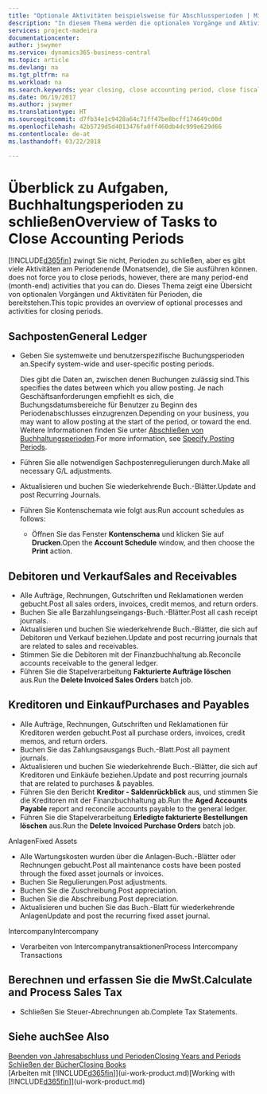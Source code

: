 ```yaml
---
title: "Optionale Aktivitäten beispielsweise für Abschlussperioden | Microsoft Docs"
description: "In diesem Thema werden die optionalen Vorgänge und Aktivitäten Abschlussbuchhaltungsperioden in  Business Central dargelegt."
services: project-madeira
documentationcenter: 
author: jswymer
ms.service: dynamics365-business-central
ms.topic: article
ms.devlang: na
ms.tgt_pltfrm: na
ms.workload: na
ms.search.keywords: year closing, close accounting period, close fiscal year, aging, creditor payments, vendor payments
ms.date: 06/19/2017
ms.author: jswymer
ms.translationtype: HT
ms.sourcegitcommit: d7fb34e1c9428a64c71ff47be8bcff174649c00d
ms.openlocfilehash: 42b5729d5d4013476fa0ff460db4dc999e629d66
ms.contentlocale: de-at
ms.lasthandoff: 03/22/2018

---
```

# <a name="overview-of-tasks-to-close-accounting-periods"></a><span data-ttu-id="42ee7-103">Überblick zu Aufgaben, Buchhaltungsperioden zu schließen</span><span class="sxs-lookup"><span data-stu-id="42ee7-103">Overview of Tasks to Close Accounting Periods</span></span>
[!INCLUDE[d365fin](includes/d365fin_md.md)]<span data-ttu-id="42ee7-104"> zwingt Sie nicht, Perioden zu schließen, aber es gibt viele Aktivitäten am Periodenende (Monatsende), die Sie ausführen können.</span><span class="sxs-lookup"><span data-stu-id="42ee7-104"> does not force you to close periods, however, there are many period-end (month-end) activities that you can do.</span></span> <span data-ttu-id="42ee7-105">Dieses Thema zeigt eine Übersicht von optionalen Vorgängen und Aktivitäten für Perioden, die bereitstehen.</span><span class="sxs-lookup"><span data-stu-id="42ee7-105">This topic provides an overview of optional processes and activities for closing periods.</span></span>  

## <a name="general-ledger"></a><span data-ttu-id="42ee7-106">Sachposten</span><span class="sxs-lookup"><span data-stu-id="42ee7-106">General Ledger</span></span>
* <span data-ttu-id="42ee7-107">Geben Sie systemweite und benutzerspezifische Buchungsperioden an.</span><span class="sxs-lookup"><span data-stu-id="42ee7-107">Specify system-wide and user-specific posting periods.</span></span>  

    <span data-ttu-id="42ee7-108">Dies gibt die Daten an, zwischen denen Buchungen zulässig sind.</span><span class="sxs-lookup"><span data-stu-id="42ee7-108">This specifies the dates between which you allow posting.</span></span> <span data-ttu-id="42ee7-109">Je nach Geschäftsanforderungen empfiehlt es sich, die Buchungsdatumsbereiche für Benutzer zu Beginn des Periodenabschlusses einzugrenzen.</span><span class="sxs-lookup"><span data-stu-id="42ee7-109">Depending on your business, you may want to allow posting at the start of the period, or toward the end.</span></span> <span data-ttu-id="42ee7-110">Weitere Informationen finden Sie unter [Abschließen von Buchhaltungsperioden](finance-how-specify-posting-periods.md).</span><span class="sxs-lookup"><span data-stu-id="42ee7-110">For more information, see [Specify Posting Periods](finance-how-specify-posting-periods.md).</span></span>  
* <span data-ttu-id="42ee7-111">Führen Sie alle notwendigen Sachpostenregulierungen durch.</span><span class="sxs-lookup"><span data-stu-id="42ee7-111">Make all necessary G/L adjustments.</span></span>  
* <span data-ttu-id="42ee7-112">Aktualisieren und buchen Sie wiederkehrende Buch.-Blätter.</span><span class="sxs-lookup"><span data-stu-id="42ee7-112">Update and post Recurring Journals.</span></span>  
  <!--* Process Consolidations-->
* <span data-ttu-id="42ee7-113">Führen Sie Kontenschemata wie folgt aus:</span><span class="sxs-lookup"><span data-stu-id="42ee7-113">Run account schedules as follows:</span></span>  
  * <span data-ttu-id="42ee7-114">Öffnen Sie das Fenster **Kontenschema** und klicken Sie auf **Drucken**.</span><span class="sxs-lookup"><span data-stu-id="42ee7-114">Open the **Account Schedule** window, and then choose the **Print** action.</span></span>  

## <a name="sales-and-receivables"></a><span data-ttu-id="42ee7-115">Debitoren und Verkauf</span><span class="sxs-lookup"><span data-stu-id="42ee7-115">Sales and Receivables</span></span>
* <span data-ttu-id="42ee7-116">Alle Aufträge, Rechnungen, Gutschriften und Reklamationen werden gebucht.</span><span class="sxs-lookup"><span data-stu-id="42ee7-116">Post all sales orders, invoices, credit memos, and return orders.</span></span>  
* <span data-ttu-id="42ee7-117">Buchen Sie alle Barzahlungseingangs-Buch.-Blätter.</span><span class="sxs-lookup"><span data-stu-id="42ee7-117">Post all cash receipt journals.</span></span>  
* <span data-ttu-id="42ee7-118">Aktualisieren und buchen Sie wiederkehrende Buch.-Blätter, die sich auf Debitoren und Verkauf beziehen.</span><span class="sxs-lookup"><span data-stu-id="42ee7-118">Update and post recurring journals that are related to sales and receivables.</span></span>  
* <span data-ttu-id="42ee7-119">Stimmen Sie die Debitoren mit der Finanzbuchhaltung ab.</span><span class="sxs-lookup"><span data-stu-id="42ee7-119">Reconcile accounts receivable to the general ledger.</span></span>  
* <span data-ttu-id="42ee7-120">Führen Sie die Stapelverarbeitung **Fakturierte Aufträge löschen** aus.</span><span class="sxs-lookup"><span data-stu-id="42ee7-120">Run the **Delete Invoiced Sales Orders** batch job.</span></span>  

## <a name="purchases-and-payables"></a><span data-ttu-id="42ee7-121">Kreditoren und Einkauf</span><span class="sxs-lookup"><span data-stu-id="42ee7-121">Purchases and Payables</span></span>
* <span data-ttu-id="42ee7-122">Alle Aufträge, Rechnungen, Gutschriften und Reklamationen für Kreditoren werden gebucht.</span><span class="sxs-lookup"><span data-stu-id="42ee7-122">Post all purchase orders, invoices, credit memos, and return orders.</span></span>  
* <span data-ttu-id="42ee7-123">Buchen Sie das Zahlungsausgangs Buch.-Blatt.</span><span class="sxs-lookup"><span data-stu-id="42ee7-123">Post all payment journals.</span></span>  
* <span data-ttu-id="42ee7-124">Aktualisieren und buchen Sie wiederkehrende Buch.-Blätter, die sich auf Kreditoren und Einkäufe beziehen.</span><span class="sxs-lookup"><span data-stu-id="42ee7-124">Update and post recurring journals that are related to purchases & payables.</span></span>  
* <span data-ttu-id="42ee7-125">Führen Sie den Bericht **Kreditor - Saldenrückblick** aus, und stimmen Sie die Kreditoren mit der Finanzbuchhaltung ab.</span><span class="sxs-lookup"><span data-stu-id="42ee7-125">Run the **Aged Accounts Payable** report and reconcile accounts payable to the general ledger.</span></span>  
* <span data-ttu-id="42ee7-126">Führen Sie die Stapelverarbeitung **Erledigte fakturierte Bestellungen löschen** aus.</span><span class="sxs-lookup"><span data-stu-id="42ee7-126">Run the **Delete Invoiced Purchase Orders** batch job.</span></span>  

<span data-ttu-id="42ee7-127">Anlagen</span><span class="sxs-lookup"><span data-stu-id="42ee7-127">Fixed Assets</span></span>
* <span data-ttu-id="42ee7-128">Alle Wartungskosten wurden über die Anlagen-Buch.-Blätter oder Rechnungen gebucht.</span><span class="sxs-lookup"><span data-stu-id="42ee7-128">Post all maintenance costs have been posted through the fixed asset journals or invoices.</span></span>
* <span data-ttu-id="42ee7-129">Buchen Sie Regulierungen.</span><span class="sxs-lookup"><span data-stu-id="42ee7-129">Post adjustments.</span></span>
* <span data-ttu-id="42ee7-130">Buchen Sie die Zuschreibung.</span><span class="sxs-lookup"><span data-stu-id="42ee7-130">Post appreciation.</span></span>
* <span data-ttu-id="42ee7-131">Buchen Sie die Abschreibung.</span><span class="sxs-lookup"><span data-stu-id="42ee7-131">Post depreciation.</span></span>
* <span data-ttu-id="42ee7-132">Aktualisieren und buchen Sie das Buch.-Blatt für wiederkehrende Anlagen</span><span class="sxs-lookup"><span data-stu-id="42ee7-132">Update and post the recurring fixed asset journal.</span></span>

<span data-ttu-id="42ee7-133">Intercompany</span><span class="sxs-lookup"><span data-stu-id="42ee7-133">Intercompany</span></span>
* <span data-ttu-id="42ee7-134">Verarbeiten von Intercompanytransaktionen</span><span class="sxs-lookup"><span data-stu-id="42ee7-134">Process Intercompany Transactions</span></span>

## <a name="calculate-and-process-sales-tax"></a><span data-ttu-id="42ee7-135">Berechnen und erfassen Sie die MwSt.</span><span class="sxs-lookup"><span data-stu-id="42ee7-135">Calculate and Process Sales Tax</span></span>
* <span data-ttu-id="42ee7-136">Schließen Sie Steuer-Abrechnungen ab.</span><span class="sxs-lookup"><span data-stu-id="42ee7-136">Complete Tax Statements.</span></span>  

## <a name="see-also"></a><span data-ttu-id="42ee7-137">Siehe auch</span><span class="sxs-lookup"><span data-stu-id="42ee7-137">See Also</span></span>
[<span data-ttu-id="42ee7-138">Beenden von Jahresabschluss und Perioden</span><span class="sxs-lookup"><span data-stu-id="42ee7-138">Closing Years and Periods</span></span>](year-close-years-periods.md)  
[<span data-ttu-id="42ee7-139">Schließen der Bücher</span><span class="sxs-lookup"><span data-stu-id="42ee7-139">Closing Books</span></span>](year-close-books.md)  
<span data-ttu-id="42ee7-140">[Arbeiten mit [!INCLUDE[d365fin](includes/d365fin_md.md)]](ui-work-product.md)</span><span class="sxs-lookup"><span data-stu-id="42ee7-140">[Working with [!INCLUDE[d365fin](includes/d365fin_md.md)]](ui-work-product.md)</span></span>

